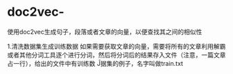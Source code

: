 # doc2vec-
使用doc2vec生成句子，段落或者文章的向量，以便查找其之间的相似性

1.清洗数据集生成训练数据
  如果需要获取文章的向量，需要将所有的文章利用解霸或者其他分词工具逐个进行分词，然后将分词后的结果存入文件（注意，一篇文章占一行），给出的文件中有训练数
  Ĵ据集的例子，名字叫做train.txt
